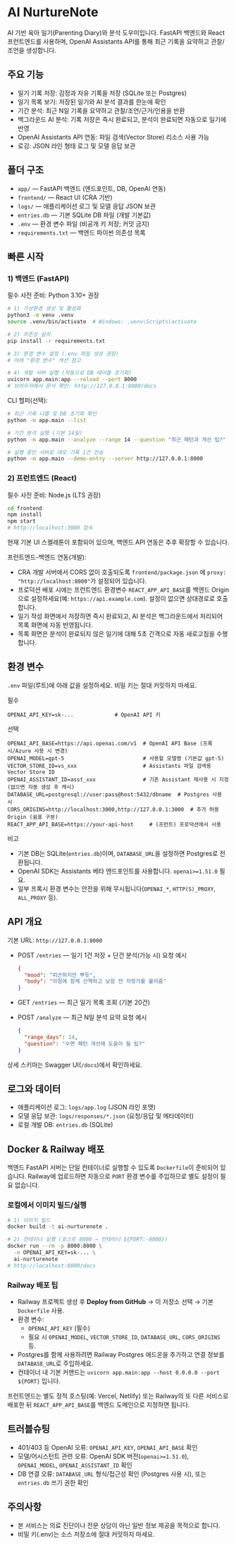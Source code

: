 # AI NurtureNote

AI 기반 육아 일기(Parenting Diary)와 분석 도우미입니다. FastAPI 백엔드와 React 프런트엔드를 사용하며, OpenAI Assistants API를 통해 최근 기록을 요약하고 관찰/조언을 생성합니다.

## 주요 기능
- 일기 기록 저장: 감정과 자유 기록을 저장 (SQLite 또는 Postgres)
- 일기 목록 보기: 저장된 일기와 AI 분석 결과를 한눈에 확인
- 기간 분석: 최근 N일 기록을 요약하고 관찰/조언/근거/인용을 반환
- 백그라운드 AI 분석: 기록 저장은 즉시 완료되고, 분석이 완료되면 자동으로 일기에 반영
- OpenAI Assistants API 연동: 파일 검색(Vector Store) 리소스 사용 가능
- 로깅: JSON 라인 형태 로그 및 모델 응답 보관

## 폴더 구조
- `app/` — FastAPI 백엔드 (엔드포인트, DB, OpenAI 연동)
- `frontend/` — React UI (CRA 기반)
- `logs/` — 애플리케이션 로그 및 모델 응답 JSON 보관
- `entries.db` — 기본 SQLite DB 파일 (개발 기본값)
- `.env` — 환경 변수 파일 (비공개 키 저장; 커밋 금지)
- `requirements.txt` — 백엔드 파이썬 의존성 목록

## 빠른 시작
### 1) 백엔드 (FastAPI)
필수 사전 준비: Python 3.10+ 권장

```bash
# 1) 가상환경 생성 및 활성화
python3 -m venv .venv
source .venv/bin/activate  # Windows: .venv\Scripts\activate

# 2) 의존성 설치
pip install -r requirements.txt

# 3) 환경 변수 설정 (.env 파일 생성 권장)
# 아래 "환경 변수" 섹션 참고

# 4) 개발 서버 실행 (자동으로 DB 테이블 초기화)
uvicorn app.main:app --reload --port 8000
# 브라우저에서 문서 확인: http://127.0.0.1:8000/docs
```

CLI 헬퍼(선택):
```bash
# 최근 기록 나열 및 DB 초기화 확인
python -m app.main --list

# 기간 분석 실행 (기본 14일)
python -m app.main --analyze --range 14 --question "최근 패턴과 개선 팁?"

# 실행 중인 서버로 데모 기록 1건 전송
python -m app.main --demo-entry --server http://127.0.0.1:8000
```

### 2) 프런트엔드 (React)
필수 사전 준비: Node.js (LTS 권장)

```bash
cd frontend
npm install
npm start
# http://localhost:3000 접속
```

현재 기본 UI 스켈레톤이 포함되어 있으며, 백엔드 API 연동은 추후 확장할 수 있습니다.

프런트엔드-백엔드 연동(개발):
- CRA 개발 서버에서 CORS 없이 호출되도록 `frontend/package.json` 에 `proxy: "http://localhost:8000"`가 설정되어 있습니다.
- 프로덕션 배포 시에는 프런트엔드 환경변수 `REACT_APP_API_BASE`를 백엔드 Origin으로 설정하세요(예: `https://api.example.com`). 설정이 없으면 상대경로로 호출합니다.
- 일기 작성 화면에서 저장하면 즉시 완료되고, AI 분석은 백그라운드에서 처리되어 목록 화면에 자동 반영됩니다.
- 목록 화면은 분석이 완료되지 않은 일기에 대해 5초 간격으로 자동 새로고침을 수행합니다.

## 환경 변수
`.env` 파일(루트)에 아래 값을 설정하세요. 비밀 키는 절대 커밋하지 마세요.

필수
```env
OPENAI_API_KEY=sk-...             # OpenAI API 키
```

선택
```env
OPENAI_API_BASE=https://api.openai.com/v1  # OpenAI API Base (프록시/Azure 사용 시 변경)
OPENAI_MODEL=gpt-5                         # 사용할 모델명 (기본값 gpt-5)
VECTOR_STORE_ID=vs_xxx                     # Assistants 파일 검색용 Vector Store ID
OPENAI_ASSISTANT_ID=asst_xxx               # 기존 Assistant 재사용 시 지정(없으면 자동 생성 후 캐시)
DATABASE_URL=postgresql://user:pass@host:5432/dbname  # Postgres 사용 시
CORS_ORIGINS=http://localhost:3000,http://127.0.0.1:3000  # 추가 허용 Origin (쉼표 구분)
REACT_APP_API_BASE=https://your-api-host     # (프런트) 프로덕션에서 사용
```

비고
- 기본 DB는 SQLite(`entries.db`)이며, `DATABASE_URL`을 설정하면 Postgres로 전환됩니다.
- OpenAI SDK는 Assistants 베타 엔드포인트를 사용합니다. `openai>=1.51.0` 필요.
- 일부 프록시 환경 변수는 안전을 위해 무시됩니다(`OPENAI_*`, `HTTP(S)_PROXY`, `ALL_PROXY` 등).

## API 개요
기본 URL: `http://127.0.0.1:8000`

- POST `/entries` — 일기 1건 저장 + 단건 분석(가능 시)
  요청 예시
  ```json
  {
    "mood": "피곤하지만 뿌듯",
    "body": "아침에 함께 산책하고 낮잠 전 자장가를 불러줌"
  }
  ```

- GET `/entries` — 최근 일기 목록 조회 (기본 20건)

- POST `/analyze` — 최근 N일 분석 요약
  요청 예시
  ```json
  {
    "range_days": 14,
    "question": "수면 패턴 개선에 도움이 될 팁?"
  }
  ```

상세 스키마는 Swagger UI(`/docs`)에서 확인하세요.

## 로그와 데이터
- 애플리케이션 로그: `logs/app.log` (JSON 라인 포맷)
- 모델 응답 보관: `logs/responses/*.json` (요청/응답 및 메타데이터)
- 로컬 개발 DB: `entries.db` (SQLite)

## Docker & Railway 배포

백엔드 FastAPI 서버는 단일 컨테이너로 실행할 수 있도록 `Dockerfile`이 준비되어 있습니다. Railway에 업로드하면 자동으로 `PORT` 환경 변수를 주입하므로 별도 설정이 필요 없습니다.

### 로컬에서 이미지 빌드/실행

```bash
# 1) 이미지 빌드
docker build -t ai-nurturenote .

# 2) 컨테이너 실행 (호스트 8000 → 컨테이너 ${PORT:-8000})
docker run --rm -p 8000:8000 \
  -e OPENAI_API_KEY=sk-... \
  ai-nurturenote
# http://localhost:8000/docs
```

### Railway 배포 팁

- Railway 프로젝트 생성 후 **Deploy from GitHub** → 이 저장소 선택 → 기본 `Dockerfile` 사용.
- 환경 변수:
  - `OPENAI_API_KEY` (필수)
  - 필요 시 `OPENAI_MODEL`, `VECTOR_STORE_ID`, `DATABASE_URL`, `CORS_ORIGINS` 등.
- Postgres를 함께 사용하려면 Railway Postgres 애드온을 추가하고 연결 정보를 `DATABASE_URL`로 주입하세요.
- 컨테이너 내 기본 커맨드는 `uvicorn app.main:app --host 0.0.0.0 --port ${PORT}` 입니다.

프런트엔드는 별도 정적 호스팅(예: Vercel, Netlify) 또는 Railway의 또 다른 서비스로 배포한 뒤 `REACT_APP_API_BASE`를 백엔드 도메인으로 지정하면 됩니다.

## 트러블슈팅
- 401/403 등 OpenAI 오류: `OPENAI_API_KEY`, `OPENAI_API_BASE` 확인
- 모델/어시스턴트 관련 오류: OpenAI SDK 버전(`openai>=1.51.0`), `OPENAI_MODEL`, `OPENAI_ASSISTANT_ID` 확인
- DB 연결 오류: `DATABASE_URL` 형식/접근성 확인 (Postgres 사용 시), 또는 `entries.db` 쓰기 권한 확인

## 주의사항
- 본 서비스는 의료 진단이나 전문 상담이 아닌 일반 정보 제공을 목적으로 합니다.
- 비밀 키(.env)는 소스 저장소에 절대 커밋하지 마세요.
